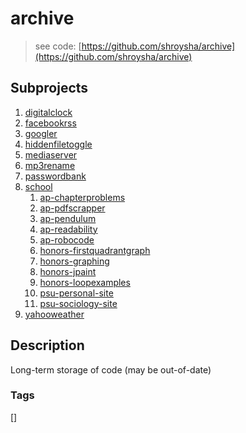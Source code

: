# archive
> see code: [https://github.com/shroysha/archive](https://github.com/shroysha/archive)

## Subprojects 
1. [digitalclock](digitalclock)
1. [facebookrss](facebookrss)
1. [googler](googler)
1. [hiddenfiletoggle](hiddenfiletoggle)
1. [mediaserver](mediaserver)
1. [mp3rename](mp3rename)
1. [passwordbank](passwordbank)
1. [school](school)
	1. [ap-chapterproblems](ap-chapterproblems)
	1. [ap-pdfscrapper](ap-pdfscrapper)
	1. [ap-pendulum](ap-pendulum)
	1. [ap-readability](ap-readability)
	1. [ap-robocode](ap-robocode)
	1. [honors-firstquadrantgraph](honors-firstquadrantgraph)
	1. [honors-graphing](honors-graphing)
	1. [honors-jpaint](honors-jpaint)
	1. [honors-loopexamples](honors-loopexamples)
	1. [psu-personal-site](psu-personal-site)
	1. [psu-sociology-site](psu-sociology-site)
1. [yahooweather](yahooweather)

## Description
Long-term storage of code (may be out-of-date)

### Tags
[]
